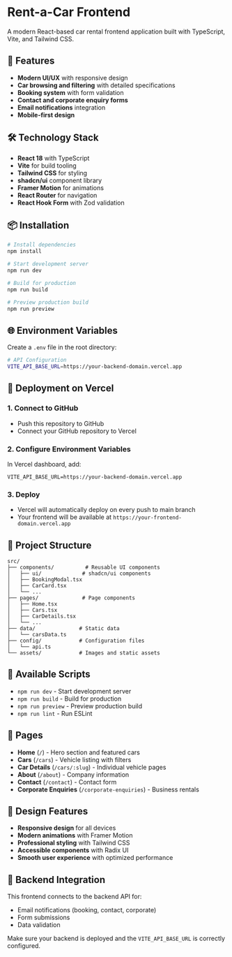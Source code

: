# Rent-a-Car Frontend

A modern React-based car rental frontend application built with TypeScript, Vite, and Tailwind CSS.

## 🚀 Features

- **Modern UI/UX** with responsive design
- **Car browsing and filtering** with detailed specifications
- **Booking system** with form validation
- **Contact and corporate enquiry forms**
- **Email notifications** integration
- **Mobile-first design**

## 🛠 Technology Stack

- **React 18** with TypeScript
- **Vite** for build tooling
- **Tailwind CSS** for styling
- **shadcn/ui** component library
- **Framer Motion** for animations
- **React Router** for navigation
- **React Hook Form** with Zod validation

## 📦 Installation

```bash
# Install dependencies
npm install

# Start development server
npm run dev

# Build for production
npm run build

# Preview production build
npm run preview
```

## 🌐 Environment Variables

Create a `.env` file in the root directory:

```bash
# API Configuration
VITE_API_BASE_URL=https://your-backend-domain.vercel.app
```

## 🚀 Deployment on Vercel

### 1. Connect to GitHub
- Push this repository to GitHub
- Connect your GitHub repository to Vercel

### 2. Configure Environment Variables
In Vercel dashboard, add:
```
VITE_API_BASE_URL=https://your-backend-domain.vercel.app
```

### 3. Deploy
- Vercel will automatically deploy on every push to main branch
- Your frontend will be available at `https://your-frontend-domain.vercel.app`

## 📁 Project Structure

```
src/
├── components/          # Reusable UI components
│   ├── ui/             # shadcn/ui components
│   ├── BookingModal.tsx
│   ├── CarCard.tsx
│   └── ...
├── pages/              # Page components
│   ├── Home.tsx
│   ├── Cars.tsx
│   ├── CarDetails.tsx
│   └── ...
├── data/              # Static data
│   └── carsData.ts
├── config/            # Configuration files
│   └── api.ts
└── assets/            # Images and static assets
```

## 🔧 Available Scripts

- `npm run dev` - Start development server
- `npm run build` - Build for production
- `npm run preview` - Preview production build
- `npm run lint` - Run ESLint

## 📱 Pages

- **Home** (`/`) - Hero section and featured cars
- **Cars** (`/cars`) - Vehicle listing with filters
- **Car Details** (`/cars/:slug`) - Individual vehicle pages
- **About** (`/about`) - Company information
- **Contact** (`/contact`) - Contact form
- **Corporate Enquiries** (`/corporate-enquiries`) - Business rentals

## 🎨 Design Features

- **Responsive design** for all devices
- **Modern animations** with Framer Motion
- **Professional styling** with Tailwind CSS
- **Accessible components** with Radix UI
- **Smooth user experience** with optimized performance

## 🔗 Backend Integration

This frontend connects to the backend API for:
- Email notifications (booking, contact, corporate)
- Form submissions
- Data validation

Make sure your backend is deployed and the `VITE_API_BASE_URL` is correctly configured.